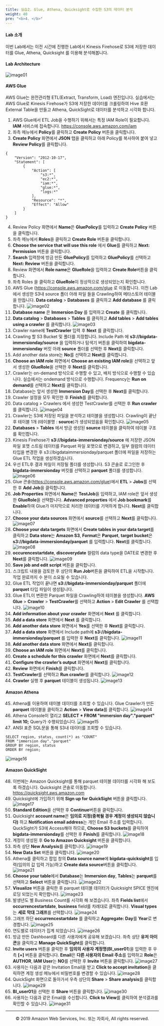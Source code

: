 ```yaml
---
title: 실습2. Glue, Athena, Quicksight로 수집한 S3의 데이터 분석
weight: 40
pre: "<b>4. </b>"
---
```


#### Lab 소개
이번 Lab에서는 이전 시간에 진행한 Lab에서 Kinesis Firehose로 S3에 저장한 데이터를 Glue, Athena,
Quicksight 를 이용해 분석해봅니다.

#### Lab Architecture
![image01](images/01.png)

#### AWS Glue
AWS Glue는 완전관리형 ETL(Extract, Transform, Load) 엔진입니다. 실습에서는 AWS Glue로 Kinesis Firehose가 S3에 저장한 데이터를 크롤링하여 Hive 호환 External Table을 만들고 Athena, QuickSight로 데이터를 분석하고 시각화 합니다.<br/>

1. AWS Glue에서 ETL Job을 수행하기 위해서는 특정 IAM Role이 필요합니다. **IAM** 서비스에 접속합니다. https://console.aws.amazon.com/iam
2. 좌측 메뉴에서 **Policy**를 클릭하고 **Create Policy** 버튼을 클릭합니다.
3. **Create Policy** 화면에서 **JSON** 탭을 클릭하고 아래 Policy를 복사하여 붙여 넣고 **Review Policy**를 클릭합니다.

``` markup
{
    "Version": "2012-10-17",
    "Statement": [
        {
            "Action": [
                "s3:*",
                "ec2:*",
                "iam:*",
                "glue:*",
                "logs:*"
            ],
            "Resource": "*",
            "Effect": "Allow"
        }
    ]
}
```
4. Review Policy 화면에서 **Name**은 **GluePolicy**를 입력하고 **Create Policy** 버튼을 클릭합니다.
5. 좌측 메뉴에서 **Roles**을 클릭하고 **Create Role** 버튼을 클릭합니다.
6. **Choose the service that will use this role** 에서 **Glue**를 클릭하고 **Next: Permission** 버튼을 클릭합니다.
7. **Search** 입력창에 방금 만든 **GluePolicy**를 입력하고 **GluePolicy**를 선택하고 **Next: Review** 버튼을 클릭합니다.
8. Review 화면에서 **Role name**은 **GlueRole**을 입력하고 **Create Role**버튼을 클릭합니다.
9. 좌측 Roles 을 클릭하고 **GlueRole**이 정상적으로 생성되었는지 확인합니다.
10. AWS Glue (https://console.aws.amazon.com/glue 로 이동합니다. 이전 Lab에서 생성한 S3내 source 폴더 아래 파일 들을 Crawling하여 메타스토어 테이블을 만듭니다. **Data catalog** > **Databases** 를 클릭하고 **Add database** 를 클릭합니다.
![image02](images/02.png)
11. **Database name** 은 **Immersion Day** 를 입력하고 **Create** 를 클릭합니다.
12. **Data catalog** > **Databases** > **Tables** 를 클릭하고 **Add tables** > **Add tables using a crawler** 를 클릭합니다.
![image03](images/03.png)
13. Crawler name에 **TestCrawler** 입력 후 **Next** 를 클릭합니다.
14. Crawling 할 S3 Bucket 및 폴더를 지정합니다. Include Path 에 **s3://bigdata-immersionday/source** 을 입력하거나 탐색기 버튼을 클릭하여 **bigdata-immersionday** 버킷 아래 **source** 폴더를 선택한 후 **Next**를 클릭합니다.
15. Add another data store는 **No**를 선택하고 **Next**를 클릭합니다.
16. **Choose an IAM role** 화면에서 **Choose an existing IAM role**을 선택하고 앞서 생성한 **GlueRole**을 선택한 후 **Next**를 클릭합니다.
17. Crawler는 on-demand 방식으로 수행할 수 있고, 배치 방식으로 수행할 수 있습니다. 실습에서는 ondemand 방식으로 수행합니다. Frequency는 **Run on demand**를 선택하고 **Next**를 클릭합니다.
18. Database는 앞서 생성한 **Immersion Day**를 선택한 후 **Next**를 클릭합니다.
19. Crawler 설정을 모두 확인한 후 **Finish**를 클릭합니다.
20. Data catalog > Crawlers 에서 생성한 TestCrawler를 선택한 후 **Run crawler**를 클릭합니다.
![image04](images/04.png)
21. Crawler는 S3에 저장된 파일을 분석하고 테이블을 생성합니다. Crawling이 끝난 후 테이블 1개 (테이블명 : **source**)가 생성되었음을 확인합니다.
![image05](images/05.png)
22. **Databases** > **Tables** 에서 방금 생성된 **source** 테이블을 클릭하여 테이블 구조를 확인합니다.
23. Kinesis Firehose가 **s3://bigdata-immersionday/source** 에 저장한 JSON 파일 포맷 스트림 데이터를 Parquet 파일 포맷으로 변경하고, 일부 컬럼의 데이터 타입을 변경한 후 s3://bigdataimmersionday/parquet 폴더에 파일을 저장하는 Glue ETL 작업을 생성하겠습니다.
24. 우선 ETL후 결과 파일이 저장될 폴더를 생성합니다. S3 콘솔로 로그인한 후 **bigdata-immersionday** 버킷를 선택하고 **parquet** 폴더를 생성합니다.
![image06](images/06.png)
25. Glue 콘솔(https://console.aws.amazon.com/glue)에서 **ETL** > **Jobs**를 선택한 후 **Add Job**을 클릭합니다.
26. **Job Properties** 화면에서 **Name**은 **TestJob**을 입력하고, IAM role은 앞서 생성한 **GlueRole**을 선택합니다. **Advanced properties** 에서 **Job bookmark**를 **Enable**하여 Glue가 마지막으로 처리한 데이터를 기억하게 합니다. **Next**를 클릭합니다.
27. **Choose your data sources** 화면에서 **source**를 선택하고 **Next**를 클릭합니다.
![image07](images/07.png)
28. **Choose your data targets** 화면에서 **Create tables in your data target**를 클릭하고 **Data store**는 **Amazon S3**, **Format**은 **Parquet**, **target bucket**은 **s3://bigdata-immersionday/parquet** 를 입력합니다. **Next**를 클릭합니다.
![image08](images/08.png)
29. **occurencestartdate**, **discoverydate** 컬럼의 data type을 DATE로 변경한 후 **Next**를 클릭합니다.
![image09](images/09.png)
30. **Save job and edit script** 버튼을 클릭합니다.
31. 스크립트 내용을 검토한 후 상단의 **Run Job**버튼을 클릭하여 ETL을 시작합니다. 작업 완료까지 수 분이 소요될 수 있습니다.
32. Glue ETL 작업이 끝나면 **s3://bigdata-immersionday/parquet** 폴더에 **parquet** 타입 파일이 생성됩니다.
33. Glue ETL이 변환한 Parquet 파일을 Crawling하여 테이블을 생성합니다. **AWS Glue** > **Crawler** > **TestCrawler**를 선택하고 **Action** > **Edit Crawler** 를 선택합니다.
![image10](images/10.png)
34. **Add information about your crawler** 화면에서 **Next** 를 클릭합니다.
35. **Add a data store** 화면에서 **Next** 를 클릭합니다.
36. **Add another data store** 화면에서 **Yes**를 선택한 후 **Next**를 클릭합니다.
37. **Add a data store** 화면에서 Include path에 **s3://bigdata-immersionday/parquet** 를 입력한 후 **Next**를 클릭합니다.
![image11](images/11.png)
38. **Add another data store** 화면에서 **Next**를 클릭합니다.
39. **Choose an IAM role** 화면에서 **Next**를 클릭합니다.
40. **Create a schedule for this crawler** 화면에서 **Next**를 클릭합니다.
41. **Configure the crawler’s output** 화면에서 **Next**를 클릭합니다.
42. **Review** 화면에서 **Finish**를 클릭합니다.
43. **TestCrawler**를 선택하고 **Run crawler**를 클릭합니다.
![image12](images/12.png)
44. **Crawler** 실행 후 **parquet** 테이블이 생성됩니다.
![image13](images/13.png)

#### Amazon Athena
45. Athena를 이용하여 테이블 데이터를 조회할 수 있습니다. Glue Crawler가 만든 **parquet** 테이블을 클릭하고 **Action** > **View data**를 클릭합니다.
![image14](images/14.png)
46. Athena Console이 열리고 **SELECT * FROM "immersion day"."parquet" limit 10;** Query가 수행되었습니다.
![image15](images/15.png)
47. ANSI 표준 SQL문을 통해 S3내 데이터를 조회할 수 있습니다.

``` markup
SELECT region, status, count(*) as "COUNT"
FROM "immersion day"."parquet"
GROUP BY region, status
ORDER BY region;
```
![image16](images/16.png)

#### Amazon QuickSight
48. 이번에는 Amazon Quicksight를 통해 parquet 테이블 데이터를 시각화 해 보도록 하겠습니다. Quicksight 콘솔로 이동합니다. https://quicksight.aws.amazon.com
49. Quicksight에 가입하기 위해 **Sign up for QuickSight** 버튼을 클릭합니다.
![image17](images/17.png)
50. **Standard Edition**을 선택한 후 **Continue**버튼을 클릭합니다.
51. Quicksight **account name**은 **임의로 지정(중복될 경우 계정이 생성되지 않습니다)** 하고 **Notification email address**는 개인 Email 주소를 입력합니다. QuckSight가 S3에 Access해야 하므로, **Choose S3 buckets**를 클릭하여 **bigdata-immersionday**를 선택한 후 **Finish**를 클릭합니다.
![image18](images/18.png)
52. 계정이 생성된 후 **Go to Amazon Quicksight** 버튼을 클릭합니다.
53. 좌측 상단 **New Analysis**를 클릭합니다.
![image19](images/19.png)
54. **New Data Set** 버튼을 클릭합니다.
![image20](images/20.png)
55. Athena를 클릭하고 팝업 창의 **Data source name**에 **bigdata-quicksight**를 입력(임의의 값 입력 가능)하고 **Create data source**버튼을 클릭합니다.
![image21](images/21.png)
56. **Choose your table**에서 **Database**는 **Immersion day**, **Tables**는 **parquet**를 선택하고 **Select** 버튼을 클릭합니다.
![image22](images/22.png)
57. **Visualize** 버튼을 클릭한 후 parquet 테이블 데이터가 Quicksight SPICE 엔진에 로딩 되었는지 확인합니다.
![image23](images/23.png)
58. 발생년도 별 Business Count를 시각화 해 보겠습니다. 좌측 **Fields list**에서 **occurrencestartdate**, **business** field를 차례대로 클릭합니다. **Visual types**는 **세로 막대 그래프**를 선택합니다.
![image24](images/24.png)
59. 그래프 하단 **occurrencestartdate** 를 클릭하고 **Aggregate: Day**를 **Year**로 변경합니다.
![image25](images/25.png)
60. 연도별로 데이터가 집계 되었습니다.
![image26](images/26.png)
61. 방금 만든 Dashboard를 다른 사용자에게 공유해 보겠습니다. 좌측 상단 **유저 아이콘**을 클릭하고 **Manage QuickSight**를 클릭합니다.
62. **Invite users** 버튼을 클릭한 후 **임의의 사용자 계정명(BI_user01**)을 입력한 후 우측 **[+]** 버튼을 클릭합니다. **Email**은 **다른 사용자의 Email 주소**를 입력하고 **Role**은 **AUTHOR**, **IAM User**는 **NO**를 선택한 후 **Invite** 버튼을 클릭합니다.
![image27](images/27.png)
63. 사용자는 다음과 같은 Invitation Email을 받고 **Click to accept invitation**을 클릭하면 계정 생성 메뉴에서 비밀번호를 변경할 수 있습니다.
![image28](images/28.png)
64. QuickSight 화면으로 돌아가서 우측 상단의 **Share** > **Share analysis**를 클릭합니다.
![image29](images/29.png)
65. **BI_user01**을 선택한 후 **Share** 버튼을 클릭합니다.
![image30](images/30.png)
66. 사용자는 다음과 같은 Email을 수신합니다. **Click to View**를 클릭하여 분석결과를 확인할 수 있습니다.
![image31](images/31.png)

---
<p align="center">
© 2019 Amazon Web Services, Inc. 또는 자회사, All rights reserved.
</p>
